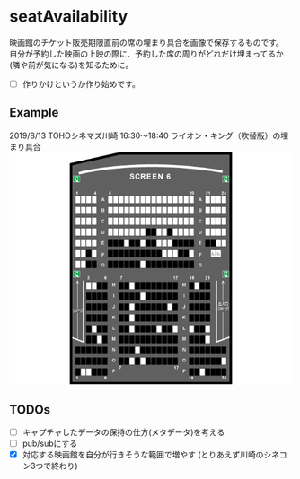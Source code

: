 # seatAvailability

映画館のチケット販売期限直前の席の埋まり具合を画像で保存するものです。  
自分が予約した映画の上映の際に、予約した席の周りがどれだけ埋まってるか(隣や前が気になる)を知るために。

- [ ] 作りかけというか作り始めです。

## Example

2019/8/13 TOHOシネマズ川崎 16:30〜18:40 ライオン・キング（吹替版）の埋まり具合  
![2019/8/13 TOHOシネマズ川崎 16:30〜18:40 ライオン・キング（吹替版）の埋まり具合](example.png "2019/8/13 TOHOシネマズ川崎 16:30〜18:40 ライオン・キング（吹替版）の埋まり具合")

## TODOs

- [ ] キャプチャしたデータの保持の仕方(メタデータ)を考える
- [ ] pub/subにする
- [x] 対応する映画館を自分が行きそうな範囲で増やす (とりあえず川崎のシネコン3つで終わり)
